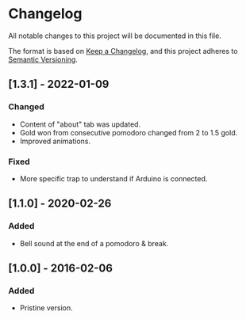 # Changelog
All notable changes to this project will be documented in this file.

The format is based on [Keep a Changelog](https://keepachangelog.com/en/1.0.0/),
and this project adheres to [Semantic Versioning](https://semver.org/spec/v2.0.0.html).

## [1.3.1] - 2022-01-09
### Changed
- Content of "about" tab was updated.
- Gold won from consecutive pomodoro changed from 2 to 1.5 gold.
- Improved animations.

### Fixed
- More specific trap to understand if Arduino is connected.

## [1.1.0] - 2020-02-26
### Added
- Bell sound at the end of a pomodoro & break.

## [1.0.0] - 2016-02-06
### Added
- Pristine version.

